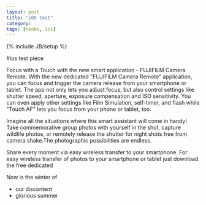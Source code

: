 ```yaml
---
layout: post
title: "iOS test"
category: 
tags: [noobs, ios]
---
```

{% include JB/setup %}

#ios test piece

Focus with a Touch with the new smart application - FUJIFILM Camera Remote.
With the new dedicated "FUJIFILM Camera Remote" application, you can focus and trigger the camera release from your smartphone or tablet. The app not only lets you adjust focus, but also control settings like shutter speed, aperture, exposure compensation and ISO sensitivity. You can even apply other settings like Film Simulation, self-timer, and flash while "Touch AF" lets you focus from your phone or tablet, too.

Imagine all the situations where this smart assistant will come in handy! Take commemorative group photos with yourself in the shot, capture wildlife photos, or remotely release the shutter for night shots free from camera shake.The photographic possibilities are endless.

Share every moment via easy wireless transfer to your smartphone.
For easy wireless transfer of photos to your smartphone or tablet just download the free dedicated

Now is the winter of

- our discontent
- glorious summer
